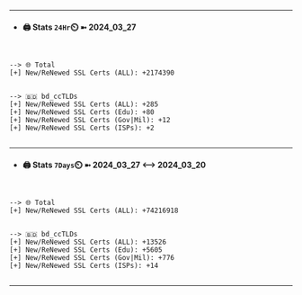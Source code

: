 

---
- #### 🖨️ **Stats** `24Hr`⏲️ ➼ 2024_03_27
```console


--> 🌐 Total
[+] New/ReNewed SSL Certs (ALL): +2174390


--> 🇧🇩 bd_ccTLDs
[+] New/ReNewed SSL Certs (ALL): +285
[+] New/ReNewed SSL Certs (Edu): +80
[+] New/ReNewed SSL Certs (Gov|Mil): +12
[+] New/ReNewed SSL Certs (ISPs): +2


```

---
- #### 🖨️ **Stats** `7Days`⏲️ ➼ 2024_03_27 <--> 2024_03_20
```console


--> 🌐 Total
[+] New/ReNewed SSL Certs (ALL): +74216918


--> 🇧🇩 bd_ccTLDs
[+] New/ReNewed SSL Certs (ALL): +13526
[+] New/ReNewed SSL Certs (Edu): +5605
[+] New/ReNewed SSL Certs (Gov|Mil): +776
[+] New/ReNewed SSL Certs (ISPs): +14


```

---

